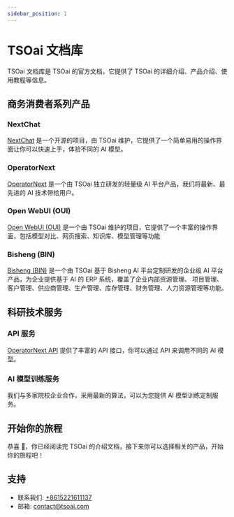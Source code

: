```yaml
---
sidebar_position: 1
---
```


# TSOai 文档库

TSOai 文档库是 TSOai 的官方文档，它提供了 TSOai 的详细介绍、产品介绍、使用教程等信息。

## 商务消费者系列产品

### NextChat

[NextChat](https://nextchat.operatornext.cn/) 是一个开源的项目，由 TSOai 维护，它提供了一个简单易用的操作界面让你可以快速上手，体验不同的 AI 模型。

### OperatorNext

[OperatorNext](https://opx.operatornext.cn/) 是一个由 TSOai 独立研发的轻量级 AI 平台产品，我们将最新、最先进的 AI 技术带给用户。

### Open WebUI (OUI)

[Open WebUI (OUI)](https://oui.operatornext.cn/) 是一个由 TSOai 维护的项目，它提供了一个丰富的操作界面，包括模型对比、网页搜索、知识库、模型管理等功能

### Bisheng (BIN)

[Bisheng (BIN)](https://bin.operatornext.cn/) 是一个由 TSOai 基于 Bisheng AI 平台定制研发的企业级 AI 平台产品，为企业提供基于 AI 的 ERP 系统，覆盖了企业内部资源管理、
项目管理、客户管理、供应商管理、生产管理、库存管理、财务管理、人力资源管理等功能。

## 科研技术服务

### API 服务

[OperatorNext API](https://api.operatornext.cn/) 提供了丰富的 API 接口，你可以通过 API 来调用不同的 AI 模型。

### AI 模型训练服务

我们与多家院校企业合作，采用最新的算法，可以为您提供 AI 模型训练定制服务。

## 开始你的旅程

恭喜 🎉，你已经阅读完 TSOai 的介绍文档，接下来你可以选择相关的产品，开始你的旅程吧！

## 支持

- 联系我们: [+8615221611137](tel:+8615221611137)
- 邮箱: [contact@tsoai.com](mailto:contact@tsoai.com)
